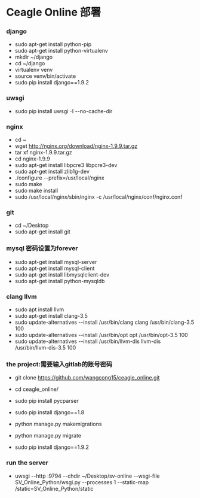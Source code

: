 # Ceagle Online 部署
### django
* sudo apt-get install python-pip
* sudo apt-get install python-virtualenv
* mkdir ~/django
* cd ~/django
* virtualenv venv
* source venv/bin/activate
* sudo pip install django==1.9.2

### uwsgi
* sudo pip install uwsgi -I --no-cache-dir

### nginx
* cd ~
* wget http://nginx.org/download/nginx-1.9.9.tar.gz
* tar xf nginx-1.9.9.tar.gz
* cd nginx-1.9.9
* sudo apt-get install libpcre3 libpcre3-dev
* sudo apt-get install zlib1g-dev
* ./configure --prefix=/usr/local/nginx
* sudo make
* sudo make install
* sudo /usr/local/nginx/sbin/nginx -c /usr/local/nginx/conf/nginx.conf

### git
* cd ~/Desktop
* sudo apt-get install git

### mysql 密码设置为forever
* sudo apt-get install mysql-server
* sudo apt-get install mysql-client
* sudo apt-get install libmysqlclient-dev
* sudo apt-get install python-mysqldb

### clang llvm
* sudo apt install llvm
* sudo apt-get install clang-3.5
* sudo update-alternatives --install /usr/bin/clang clang /usr/bin/clang-3.5 100
* sudo update-alternatives --install /usr/bin/opt opt /usr/bin/opt-3.5 100
* sudo update-alternatives --install /usr/bin/llvm-dis llvm-dis /usr/bin/llvm-dis-3.5 100

### the project:需要输入gitlab的账号密码
* git clone https://github.com/wangcong15/ceagle_online.git

* cd ceagle_online/
* sudo pip install pycparser
* sudo pip install django==1.8
* python manage.py makemigrations
* python manage.py migrate
* sudo pip install django==1.9.2

### run the server
* uwsgi --http :9794 --chdir ~/Desktop/sv-online --wsgi-file SV_Online_Python/wsgi.py --processes 1 --static-map /static=SV_Online_Python/static

